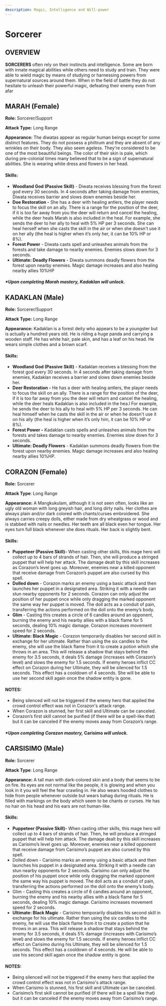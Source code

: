 ```yaml
---
description: Magic, Intelligence and Will-power
---
```


# Sorcerer

## OVERVIEW

**SORCERERS** often rely on their instincts and intelligence. Some are born with innate magical abilities while others need to study and train. They were able to wield magic by means of studying or harnessing powers from supernatural sources around them. When in the field of battle they do not hesitate to unleash their powerful magic, defeating their enemy even from afar

## MARAH (Female)

**Role:** Sorcerer/Support

**Attack Type:** Long Range

**Appearance:** The diwatas appear as regular human beings except for some distinct features. They do not possess a philtrum and they are absent of any wrinkles on their body. They also seem ageless. They're considered to be one of the most beautiful beings. The color of their skin is pale, which during pre-colonial times many believed that to be a sign of supernatural abilities. She is wearing white dress and flowers in her head.

#### **Skills:**

* **Woodland God (Passive Skill)** - Diwata receives blessing from the forest god every 30 seconds. In 4 seconds after taking damage from enemies, Diwata receives barrier and slows down enemies beside her.
* **Doe Restoration -** She has a deer with healing antlers, the player needs to focus the skill on an ally. There is a range for the position of the deer, if it is too far away from you the deer will return and cancel the healing, while the deer heals Marah is also included in the heal. For example, she sends the deer to her ally to heal with 5% HP per 3 seconds. She can heal herself when she casts the skill in the air or when she doesn't use it on her ally (the heal is higher when it’s only her, it can be 10% HP or 8%).
* **Forest Power** - Diwata casts spell and unleashes animals from the forests and take damage to nearby enemies. Enemies slows down for 3 seconds.
* **Ultimate: Deadly Flowers** - Diwata summons deadly flowers from the forest upon nearby enemies. Magic damage increases and also healing nearby allies 10%HP

#### _**\*Upon completing Marah mastery,** Kadaklan **will unlock.**_

## **KADAKLAN (Male)**

**Role:** Sorcerer/Support

**Attack Type:** Long Range

**Appearance:** Kadaklan is a forest deity who appears to be a youngster but is actually a hundred years old. He is riding a huge panda and carrying a wooden staff. He has white hair, pale skin, and has a leaf on his head. He wears simple clothes and a brown scarf.

#### Skills:

* **Woodland God (Passive Skill)** - Kadaklan receives a blessing from the forest god every 30 seconds. In 4 seconds after taking damage from enemies, Kadaklan receives a barrier and slows down enemies beside her.
* **Deer Restoration -** He has a deer with healing antlers, the player needs to focus the skill on an ally. There is a range for the position of the deer, if it is too far away from you the deer will return and cancel the healing, while the deer heals Kadaklan is also included in the hea.l For example, he sends the deer to his ally to heal with 5% HP per 3 seconds. He can heal himself when he casts the skill in the air or when he doesn't use it on his ally (the heal is higher when it’s only him, it can be 10% HP or 8%).
* **Forest Power -** Kadaklan casts spells and unleashes animals from the forests and takes damage to nearby enemies. Enemies slow down for 3 seconds.
* **Ultimate: Deadly Flowers** - Kadaklan summons deadly flowers from the forest upon nearby enemies. Magic damage increases and also healing nearby allies 10%HP.

## CORAZON (Female)

**Role:** Sorcerer

**Attack Type**: Long Range

**Appearance:** A Mangkukulam, although it is not seen often, looks like an ugly old woman with long greyish hair, and long dirty nails. Her clothes are always plain and/or dark colored with chants/curses embroidered. She always carries creepy dolls, either made from dry wheatgrass or wood and is stabbed with nails or needles. Her teeth are all black even her tongue. Her eyes turn full black whenever she does rituals. Her back is slightly bent.

#### Skills:

* **Puppeteer (Passive Skill)-** When casting other skills, this mage hero will collect up to 4 bars of strands of hair. Then, she will produce a stringed puppet that will help her attack. The damage dealt by this skill increases as Corazon’s level goes up. Moreover, enemies near a killed opponent that receive damage from Corazon’s puppet are also cursed by this spell.
* **Dolled down** - Corazon marks an enemy using a basic attack and then launches her puppet in a designated area. Striking it with a needle can stun nearby opponents for 2 seconds. Corazon can only adjust the position of her puppet once while only dragging the marked opponent the same way her puppet is moved. The doll acts as a conduit of pain, transferring the actions performed on the doll onto the enemy’s body.
* **Glim** - Casting this creates a circle of 6 candles around an opponent, burning the enemy and his nearby allies with a black flame for 5 seconds, dealing 10% magic damage. Corazon increases movement speed for 2 seconds.
* **Ultimate: Black Magic** - Corazon temporarily disables her second skill in exchange for her ultimate. Rather than using the six candles to the enemy, she will use the black flame from it to create a potion which she throws in an area. This will release a shadow that stays behind the enemy for 3.5 seconds, it deals 5% damage (increases with Corazon’s level) and slows the enemy for 1.5 seconds. If enemy heroes inflict CC effect on Corazon during her Ultimate, they will be silenced for 1.5 seconds. This effect has a cooldown of 4 seconds. She will be able to use her second skill again once the shadow entity is gone.

#### NOTES:

* Being silenced will not be triggered if the enemy hero that applied the crowd control effect was not in Corazon's attack range.
* When Corazon is stunned, her first skill and Ultimate can be canceled.
* Corazon’s first skill cannot be purified (if there will be a spell-like that) but it can be canceled if the enemy moves away from Corazon’s range.

#### _**\*Upon completing Corazon mastery,**_ Carisimo _**will unlock.**_

## **CARSISIMO (Male)**

**Role:** Sorcerer

**Attack Type**: Long Range

**Appearance:**  A tall man with dark-colored skin and a body that seems to be on fire. Its eyes are not normal like the people, it is glowing and when you look in it you will feel the fear crawling in. He also wears hooded clothes to hide from people whenever outside but wears bahag during rituals. He is filled with markings on the body which seem to be chants or curses. He has no hair on his head and his ears are not human-like.

#### Skills:

* **Puppeteer (Passive Skill)-** When casting other skills, this mage hero will collect up to 4 bars of strands of hair. Then, he will produce a stringed puppet that will help him attack. The damage dealt by this skill increases as Carisimo’s level goes up. Moreover, enemies near a killed opponent that receive damage from Carisimo’s puppet are also cursed by this spell.
* Dolled down - Carisimo marks an enemy using a basic attack and then launches his puppet in a designated area. Striking it with a needle can stun nearby opponents for 2 seconds. Carisimo can only adjust the position of his puppet once while only dragging the marked opponent the same way his puppet is moved. The doll acts as a conduit of pain, transferring the actions performed on the doll onto the enemy’s body.
* Glim - Casting this creates a circle of 6 candles around an opponent, burning the enemy and his nearby allies with a black flame for 5 seconds, dealing 10% magic damage. Carisimo increases movement speed for 2 seconds.
* **Ultimate: Black Magic** - Carisimo temporarily disables his second skill in exchange for his ultimate. Rather than using the six candles to the enemy, he will use the black flame from it to create a potion that he throws in an area. This will release a shadow that stays behind the enemy for 3.5 seconds, it deals 5% damage (increases with Carisimo’s level) and slows the enemy for 1.5 seconds. If enemy heroes inflict CC effect on Carisimo during his Ultimate, they will be silenced for 1.5 seconds. This effect has a cooldown of 4 seconds. He will be able to use his second skill again once the shadow entity is gone.

#### NOTES:

* Being silenced will not be triggered if the enemy hero that applied the crowd control effect was not in Carisimo's attack range.
* When Carisimo is stunned, his first skill and Ultimate can be canceled.
* Carisimo’s first skill cannot be purified (if there will be a spell like that) but it can be canceled if the enemy moves away from Carisimo’s range.






